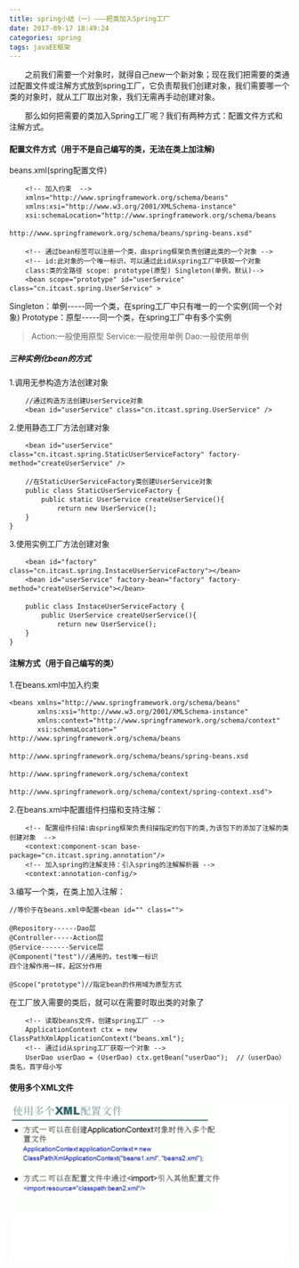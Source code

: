 ```yaml
---
title: spring小结（一）———把类加入Spring工厂
date: 2017-09-17 18:49:24
categories: spring
tags: javaEE框架
---
```

　　之前我们需要一个对象时，就得自己new一个新对象；现在我们把需要的类通过配置文件或注解方式放到spring工厂，它负责帮我们创建对象，我们需要哪一个类的对象时，就从工厂取出对象，我们无需再手动创建对象。
<!--more-->
　　那么如何把需要的类加入Spring工厂呢？我们有两种方式：配置文件方式和注解方式。

#### 配置文件方式（用于不是自己编写的类，无法在类上加注解)
beans.xml(spring配置文件)
```
    <!-- 加入约束  -->
    xmlns="http://www.springframework.org/schema/beans"
    xmlns:xsi="http://www.w3.org/2001/XMLSchema-instance"
    xsi:schemaLocation="http://www.springframework.org/schema/beans 
                        http://www.springframework.org/schema/beans/spring-beans.xsd"
                        
    <!-- 通过bean标签可以注册一个类，由spring框架负责创建此类的一个对象 -->
    <!-- id:此对象的一个唯一标识，可以通过此id从spring工厂中获取一个对象 
    class:类的全路径 scope: prototype(原型) Singleton(单例，默认)-->
    <bean scope="prototype" id="userService" class="cn.itcast.spring.UserService" >
```
Singleton：单例-----同一个类，在spring工厂中只有唯一的一个实例(同一个对象)
Prototype：原型-----同一个类，在spring工厂中有多个实例
    

>  Action:一般使用原型
        Service:一般使用单例
        Dao:一般使用单例

##### 三种实例化bean的方式
1.调用无参构造方法创建对象
```
    //通过构造方法创建UserService对象
    <bean id="userService" class="cn.itcast.spring.UserService" />
```

2.使用静态工厂方法创建对象
```
    <bean id="userService" class="cn.itcast.spring.StaticUserServiceFactory" factory-method="createUserService" />

    //在StaticUserServiceFactory类创建UserService对象
    public class StaticUserServiceFactory {
        public static UserService createUserService(){
            return new UserService();
    }
}
```

3.使用实例工厂方法创建对象
```
    <bean id="factory" class="cn.itcast.spring.InstaceUserServiceFactory"></bean>
    <bean id="userService" factory-bean="factory" factory-method="createUserService"></bean>

    public class InstaceUserServiceFactory {
        public UserService createUserService(){
            return new UserService();
    }
}
```

  
#### 注解方式（用于自己编写的类）

1.在beans.xml中加入约束 

```
<beans xmlns="http://www.springframework.org/schema/beans"
       xmlns:xsi="http://www.w3.org/2001/XMLSchema-instance"
       xmlns:context="http://www.springframework.org/schema/context"
       xsi:schemaLocation=" http://www.springframework.org/schema/beans 
                            http://www.springframework.org/schema/beans/spring-beans.xsd
                            http://www.springframework.org/schema/context 
                            http://www.springframework.org/schema/context/spring-context.xsd">
```
2.在beans.xml中配置组件扫描和支持注解：
```
    <!-- 配置组件扫描:由spring框架负责扫描指定的包下的类,为该包下的添加了注解的类创建对象  -->
    <context:component-scan base-package="cn.itcast.spring.annotation"/>
    <!-- 加入spring的注解支持：引入spring的注解解析器 -->
    <context:annotation-config/>
```
3.编写一个类，在类上加入注解： 
```
//等价于在beans.xml中配置<bean id="" class="">

@Repository------Dao层
@Controller-----Action层
@Service-------Service层
@Component("test")//通用的，test唯一标识
四个注解作用一样，起区分作用

@Scope("prototype")//指定bean的作用域为原型方式
```

在工厂放入需要的类后，就可以在需要时取出类的对象了
```
    <!-- 读取beans文件，创建spring工厂 -->
    ApplicationContext ctx = new ClassPathXmlApplicationContext("beans.xml");
    <!-- 通过id从spring工厂获取一个对象 -->
    UserDao userDao = (UserDao) ctx.getBean("userDao");  //（userDao）类名，首字母小写
```

#### 使用多个XML文件
![](https://raw.githubusercontent.com/fallinsilence/usedPictures/master/moreXML.jpg)



